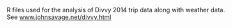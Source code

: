 R files used for the analysis of Divvy 2014 trip data along with weather data. See www.johnsavage.net/divvy.html
